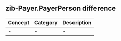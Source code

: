 ## zib-Payer.PayerPerson difference

| Concept         | Category          | Description                             | 
|-----------------|-------------------|-----------------------------------------|
| - | - | - |